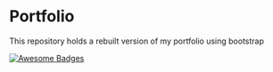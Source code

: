 # Portfolio
This repository holds a rebuilt version of my portfolio using bootstrap

[![Awesome Badges](https://img.shields.io/badge/badges-awesome-green.svg)](https://github.com/Naereen/badges)
